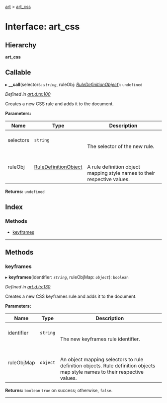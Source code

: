 [art](../README.md) > [art_css](../interfaces/art_css.md)

# Interface: art_css

## Hierarchy

**art_css**

## Callable
▸ **__call**(selectors: *`string`*, ruleObj: *[RuleDefinitionObject](ruledefinitionobject.md)*): `undefined`

*Defined in [art.d.ts:100](https://github.com/fasttime/art/blob/0.9.0/art.d.ts#L100)*

Creates a new CSS rule and adds it to the document.

**Parameters:**

| Name | Type | Description |
| ------ | ------ | ------ |
| selectors | `string` |  <br><br>The selector of the new rule. |
| ruleObj | [RuleDefinitionObject](ruledefinitionobject.md) |  <br><br>A rule definition object mapping style names to their respective values. |

**Returns:** `undefined`

## Index

### Methods

* [keyframes](art_css.md#keyframes)

---

## Methods

<a id="keyframes"></a>

###  keyframes

▸ **keyframes**(identifier: *`string`*, ruleObjMap: *`object`*): `boolean`

*Defined in [art.d.ts:130](https://github.com/fasttime/art/blob/0.9.0/art.d.ts#L130)*

Creates a new CSS keyframes rule and adds it to the document.

**Parameters:**

| Name | Type | Description |
| ------ | ------ | ------ |
| identifier | `string` |  <br><br>The new keyframes rule identifier. |
| ruleObjMap | `object` |  <br><br>An object mapping selectors to rule definition objects. Rule definition objects map style names to their respective values. |

**Returns:** `boolean`
`true` on success; otherwise, `false`.

___

